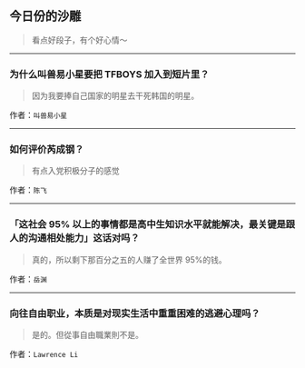## 今日份的沙雕

> 看点好段子，有个好心情～


 
---

### 为什么叫兽易小星要把 TFBOYS 加入到短片里？

> 因为我要捧自己国家的明星去干死韩国的明星。


作者：`叫兽易小星`

---

### 如何评价芮成钢？

> 有点入党积极分子的感觉


作者：`陈飞`

---

### 「这社会 95% 以上的事情都是高中生知识水平就能解决，最关键是跟人的沟通相处能力」这话对吗？

> 真的，所以剩下那百分之五的人赚了全世界 95%的钱。


作者：`岳渊`

---

### 向往自由职业，本质是对现实生活中重重困难的逃避心理吗？

> 是的。但從事自由職業則不是。


作者：`Lawrence Li`